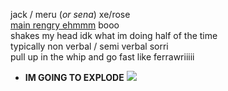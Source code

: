 jack / meru (*or sena*) xe/rose  
[main rengry ehmmm](https://rentry.org/scenario_liar) booo  
shakes my head idk what im doing half of the time  
typically non verbal / semi verbal sorri  
pull up in the whip and go fast like ferrawriiiii  
+ **IM GOING TO EXPLODE** ![](https://cdn.discordapp.com/attachments/729124835296280689/1087785064059916319/image.png)  
